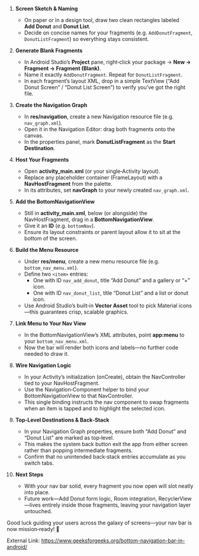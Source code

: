 

1. **Screen Sketch & Naming**  
   - On paper or in a design tool, draw two clean rectangles labeled **Add Donut** and **Donut List**.  
   - Decide on concise names for your fragments (e.g. `AddDonutFragment`, `DonutListFragment`) so everything stays consistent.

2. **Generate Blank Fragments**  
   - In Android Studio’s **Project** pane, right‑click your package → **New → Fragment → Fragment (Blank)**.  
   - Name it exactly `AddDonutFragment`. Repeat for `DonutListFragment`.  
   - In each fragment’s layout XML, drop in a simple TextView (“Add Donut Screen” / “Donut List Screen”) to verify you’ve got the right file.

3. **Create the Navigation Graph**  
   - In **res/navigation**, create a new Navigation resource file (e.g. `nav_graph.xml`).  
   - Open it in the Navigation Editor: drag both fragments onto the canvas.  
   - In the properties panel, mark **DonutListFragment** as the **Start Destination**.

4. **Host Your Fragments**  
   - Open **activity_main.xml** (or your single‑Activity layout).  
   - Replace any placeholder container (FrameLayout) with a **NavHostFragment** from the palette.  
   - In its attributes, set **navGraph** to your newly created `nav_graph.xml`.

5. **Add the BottomNavigationView**  
   - Still in **activity_main.xml**, below (or alongside) the NavHostFragment, drag in a **BottomNavigationView**.  
   - Give it an **ID** (e.g. `bottomNav`).  
   - Ensure its layout constraints or parent layout allow it to sit at the bottom of the screen.

6. **Build the Menu Resource**  
   - Under **res/menu**, create a new menu resource file (e.g. `bottom_nav_menu.xml`).  
   - Define two `<item>` entries:  
     - One with ID `nav_add_donut`, title “Add Donut” and a gallery or “+” icon.  
     - One with ID `nav_donut_list`, title “Donut List” and a list or donut icon.  
   - Use Android Studio’s built‑in **Vector Asset** tool to pick Material icons—this guarantees crisp, scalable graphics.

7. **Link Menu to Your Nav View**  
   - In the BottomNavigationView’s XML attributes, point **app:menu** to your `bottom_nav_menu.xml`.  
   - Now the bar will render both icons and labels—no further code needed to draw it.

8. **Wire Navigation Logic**  
   - In your Activity’s initialization (onCreate), obtain the NavController tied to your NavHostFragment.  
   - Use the Navigation‑Component helper to bind your BottomNavigationView to that NavController.  
   - This single binding instructs the nav component to swap fragments when an item is tapped and to highlight the selected icon.

9. **Top‑Level Destinations & Back‑Stack**  
   - In your Navigation Graph properties, ensure both “Add Donut” and “Donut List” are marked as top‑level.  
   - This makes the system back button exit the app from either screen rather than popping intermediate fragments.  
   - Confirm that no unintended back‑stack entries accumulate as you switch tabs.

10. **Next Steps**  
    - With your nav bar solid, every fragment you now open will slot neatly into place.  
    - Future work—Add Donut form logic, Room integration, RecyclerView—lives entirely inside those fragments, leaving your navigation layer untouched.  

Good luck guiding your users across the galaxy of screens—your nav bar is now mission‑ready! 🚀


External Link: https://www.geeksforgeeks.org/bottom-navigation-bar-in-android/
